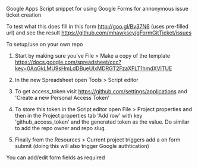 Google Apps Script snippet for using Google Forms for annonymous issue ticket creation

To test what this does fill in this form http://goo.gl/Bv37N6 (uses pre-filled url) and see the result https://github.com/mhawksey/gFormGitTicket/issues

To setup/use on your own repo

1. Start by making sure you've File > Make a copy of the template https://docs.google.com/spreadsheet/ccc?key=0AqGkLMU9sHmLdDBueUIxMDRGT2FzaXFLT1hmdXVlTUE

2. In the new Spreadsheet open Tools > Script editor
  
3. To get access_token visit https://github.com/settings/applications and 'Create a new Personal Access Token'

4. To store this token in the Script editor open File > Project properties and then in the Project properties tab 'Add row' with key 'github_access_token' and the generated token as the value. Do similar to add the repo owner and repo slug.

5. Finally from the Resources > Current project triggers add a on form submit (doing this will also trigger Google authtication)

You can add/edit form fields as required